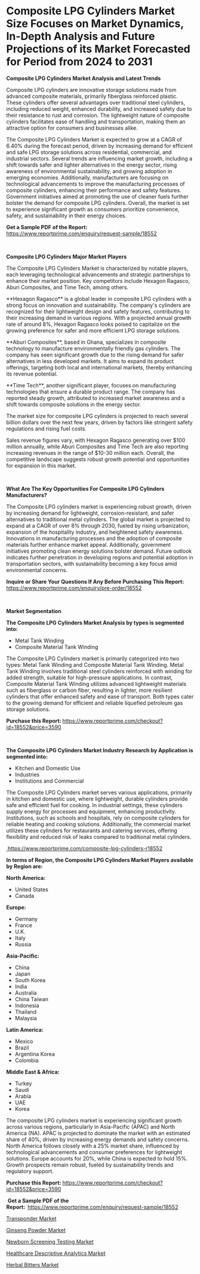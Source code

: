 <p><h1>Composite LPG Cylinders Market Size Focuses on Market Dynamics, In-Depth Analysis and Future Projections of its Market Forecasted for Period from 2024 to 2031</h1></p><p><strong>Composite LPG Cylinders Market Analysis and Latest Trends</strong></p>
<p><p>Composite LPG cylinders are innovative storage solutions made from advanced composite materials, primarily fiberglass reinforced plastic. These cylinders offer several advantages over traditional steel cylinders, including reduced weight, enhanced durability, and increased safety due to their resistance to rust and corrosion. The lightweight nature of composite cylinders facilitates ease of handling and transportation, making them an attractive option for consumers and businesses alike.</p><p>The Composite LPG Cylinders Market is expected to grow at a CAGR of 6.40% during the forecast period, driven by increasing demand for efficient and safe LPG storage solutions across residential, commercial, and industrial sectors. Several trends are influencing market growth, including a shift towards safer and lighter alternatives in the energy sector, rising awareness of environmental sustainability, and growing adoption in emerging economies. Additionally, manufacturers are focusing on technological advancements to improve the manufacturing processes of composite cylinders, enhancing their performance and safety features. Government initiatives aimed at promoting the use of cleaner fuels further bolster the demand for composite LPG cylinders. Overall, the market is set to experience significant growth as consumers prioritize convenience, safety, and sustainability in their energy choices.</p></p>
<p><strong>Get a Sample PDF of the Report:&nbsp;</strong> <a href="https://www.reportprime.com/enquiry/request-sample/18552?utm_campaign=24&utm_medium=2&utm_source=Github&utm_content=ia&utm_term=21112024&utm_id=composite-lpg-cylinders">https://www.reportprime.com/enquiry/request-sample/18552</a></p>
<p>&nbsp;</p>
<p><strong>Composite LPG Cylinders Major Market Players</strong></p>
<p><p>The Composite LPG Cylinders Market is characterized by notable players, each leveraging technological advancements and strategic partnerships to enhance their market position. Key competitors include Hexagon Ragasco, Aburi Composites, and Time Tech, among others.</p><p>**Hexagon Ragasco** is a global leader in composite LPG cylinders with a strong focus on innovation and sustainability. The company's cylinders are recognized for their lightweight design and safety features, contributing to their increasing demand in various regions. With a projected annual growth rate of around 8%, Hexagon Ragasco looks poised to capitalize on the growing preference for safer and more efficient LPG storage solutions.</p><p>**Aburi Composites**, based in Ghana, specializes in composite technology to manufacture environmentally friendly gas cylinders. The company has seen significant growth due to the rising demand for safer alternatives in less developed markets. It aims to expand its product offerings, targeting both local and international markets, thereby enhancing its revenue potential.</p><p>**Time Tech**, another significant player, focuses on manufacturing technologies that ensure a durable product range. The company has reported steady growth, attributed to increased market awareness and a shift towards composite solutions in the energy sector. </p><p>The market size for composite LPG cylinders is projected to reach several billion dollars over the next few years, driven by factors like stringent safety regulations and rising fuel costs. </p><p>Sales revenue figures vary, with Hexagon Ragasco generating over $100 million annually, while Aburi Composites and Time Tech are also reporting increasing revenues in the range of $10-30 million each. Overall, the competitive landscape suggests robust growth potential and opportunities for expansion in this market.</p></p>
<p>&nbsp;</p>
<p><strong>What Are The Key Opportunities For Composite LPG Cylinders Manufacturers?</strong></p>
<p><p>The Composite LPG cylinders market is experiencing robust growth, driven by increasing demand for lightweight, corrosion-resistant, and safer alternatives to traditional metal cylinders. The global market is projected to expand at a CAGR of over 8% through 2030, fueled by rising urbanization, expansion of the hospitality industry, and heightened safety awareness. Innovations in manufacturing processes and the adoption of composite materials further enhance market appeal. Additionally, government initiatives promoting clean energy solutions bolster demand. Future outlook indicates further penetration in developing regions and potential adoption in transportation sectors, with sustainability becoming a key focus amid environmental concerns.</p></p>
<p><strong>Inquire or Share Your Questions If Any Before Purchasing This Report:</strong> <a href="https://www.reportprime.com/enquiry/pre-order/18552?utm_campaign=24&utm_medium=2&utm_source=Github&utm_content=ia&utm_term=21112024&utm_id=composite-lpg-cylinders">https://www.reportprime.com/enquiry/pre-order/18552</a></p>
<p>&nbsp;</p>
<p><strong>Market Segmentation</strong></p>
<p><strong>The Composite LPG Cylinders Market Analysis by types is segmented into:</strong></p>
<p><ul><li>Metal Tank Winding</li><li>Composite Material Tank Winding</li></ul></p>
<p><p>The Composite LPG Cylinders market is primarily categorized into two types: Metal Tank Winding and Composite Material Tank Winding. Metal Tank Winding involves traditional steel cylinders reinforced with winding for added strength, suitable for high-pressure applications. In contrast, Composite Material Tank Winding utilizes advanced lightweight materials such as fiberglass or carbon fiber, resulting in lighter, more resilient cylinders that offer enhanced safety and ease of transport. Both types cater to the growing demand for efficient and reliable liquefied petroleum gas storage solutions.</p></p>
<p><strong>Purchase this Report:&nbsp;</strong><a href="https://www.reportprime.com/checkout?id=18552&price=3590&utm_campaign=24&utm_medium=2&utm_source=Github&utm_content=ia&utm_term=21112024&utm_id=composite-lpg-cylinders">https://www.reportprime.com/checkout?id=18552&price=3590</a></p>
<p>&nbsp;</p>
<p><strong>The Composite LPG Cylinders Market Industry Research by Application is segmented into:</strong></p>
<p><ul><li>Kitchen and Domestic Use</li><li>Industries</li><li>Institutions and Commercial</li></ul></p>
<p><p>The Composite LPG Cylinders market serves various applications, primarily in kitchen and domestic use, where lightweight, durable cylinders provide safe and efficient fuel for cooking. In industrial settings, these cylinders supply energy for processes and equipment, enhancing productivity. Institutions, such as schools and hospitals, rely on composite cylinders for reliable heating and cooking solutions. Additionally, the commercial market utilizes these cylinders for restaurants and catering services, offering flexibility and reduced risk of leaks compared to traditional metal cylinders.</p></p>
<p><a href="https://www.reportprime.com/composite-lpg-cylinders-r18552?utm_campaign=24&utm_medium=2&utm_source=Github&utm_content=ia&utm_term=21112024&utm_id=composite-lpg-cylinders">&nbsp;https://www.reportprime.com/composite-lpg-cylinders-r18552</a></p>
<p><strong>In terms of Region, the Composite LPG Cylinders Market Players available by Region are:</strong></p>
<p>
    <p> <strong> North America: </strong>
        <ul>
            <li>United States</li>
            <li>Canada</li>
        </ul>
        </p> 
    <p> <strong> Europe: </strong>
        <ul>
            <li>Germany</li>
            <li>France</li>
            <li>U.K.</li>
            <li>Italy</li>
            <li>Russia</li>
        </ul>
        </p> 
    <p> <strong> Asia-Pacific: </strong>
        <ul>
            <li>China</li>
            <li>Japan</li>
            <li>South Korea</li>
            <li>India</li>
            <li>Australia</li>
            <li>China Taiwan</li>
            <li>Indonesia</li>
            <li>Thailand</li>
            <li>Malaysia</li>
        </ul>
        </p> 
    <p> <strong> Latin America: </strong>
        <ul>
            <li>Mexico</li>
            <li>Brazil</li>
            <li>Argentina Korea</li>
            <li>Colombia</li>
        </ul>
        </p> 
    <p> <strong> Middle East & Africa: </strong>
        <ul>
            <li>Turkey</li>
            <li>Saudi</li>
            <li>Arabia</li>
            <li>UAE</li>
            <li>Korea</li>
        </ul>
    </p>
    </p>
<p><p>The composite LPG cylinders market is experiencing significant growth across various regions, particularly in Asia-Pacific (APAC) and North America (NA). APAC is projected to dominate the market with an estimated share of 40%, driven by increasing energy demands and safety concerns. North America follows closely with a 25% market share, influenced by technological advancements and consumer preferences for lightweight solutions. Europe accounts for 20%, while China is expected to hold 15%. Growth prospects remain robust, fueled by sustainability trends and regulatory support.</p></p>
<p><strong>Purchase this Report: </strong><a href="https://www.reportprime.com/checkout?id=18552&price=3590&utm_campaign=24&utm_medium=2&utm_source=Github&utm_content=ia&utm_term=21112024&utm_id=composite-lpg-cylinders">https://www.reportprime.com/checkout?id=18552&price=3590</a></p>
<p>&nbsp;<strong>Get a Sample PDF of the Report:&nbsp;&nbsp;</strong><a href="https://www.reportprime.com/enquiry/request-sample/18552?utm_campaign=24&utm_medium=2&utm_source=Github&utm_content=ia&utm_term=21112024&utm_id=composite-lpg-cylinders">https://www.reportprime.com/enquiry/request-sample/18552</a></p>
<p><strong></strong></p>
<p><p><a href="https://github.com/santosh758595/Market-Research-Report-List-6/blob/main/transponder-market.md?utm_campaign=24&utm_medium=2&utm_source=Github&utm_content=ia&utm_term=21112024&utm_id=composite-lpg-cylinders">Transponder Market</a></p><p><a href="https://issuu.com/reportprime-2/docs/ginseng-powder-market-size-2030.ppt_3c480f07ea0af6?utm_campaign=24&utm_medium=2&utm_source=Github&utm_content=ia&utm_term=21112024&utm_id=composite-lpg-cylinders">Ginseng Powder Market</a></p><p><a href="https://www.linkedin.com/pulse/newborn-screening-testing-market-report-industry-drivers-challenges-kbx6f?utm_campaign=24&utm_medium=2&utm_source=Github&utm_content=ia&utm_term=21112024&utm_id=composite-lpg-cylinders">Newborn Screening Testing Market</a></p><p><a href="https://www.linkedin.com/pulse/healthcare-descriptive-analytics-market-growth-study-projects-dtr1f?utm_campaign=24&utm_medium=2&utm_source=Github&utm_content=ia&utm_term=21112024&utm_id=composite-lpg-cylinders">Healthcare Descriptive Analytics Market</a></p><p><a href="https://issuu.com/reportprime-2/docs/herbal-bitters-market-size-2030.ppt_3288c7af9ee081?utm_campaign=24&utm_medium=2&utm_source=Github&utm_content=ia&utm_term=21112024&utm_id=composite-lpg-cylinders">Herbal Bitters Market</a></p></p>
